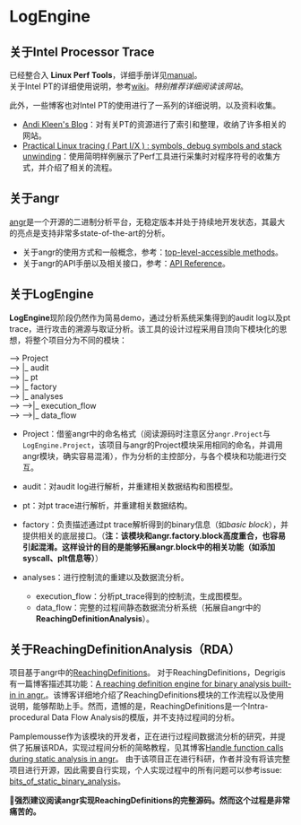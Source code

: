 # LogEngine

## 关于Intel Processor Trace

已经整合入 **Linux Perf Tools**，详细手册详见[manual](https://man7.org/linux/man-pages/man1/perf-intel-pt.1.html)。    
关于Intel PT的详细使用说明，参考[wiki](https://perf.wiki.kernel.org/index.php/Perf_tools_support_for_Intel%C2%AE_Processor_Trace#What_is_Intel.C2.AE_Processor_Trace)。*特别推荐详细阅读该网站*。

此外，一些博客也对Intel PT的使用进行了一系列的详细说明，以及资料收集。
* [Andi Kleen's Blog](http://halobates.de/blog/p/406)：对有关PT的资源进行了索引和整理，收纳了许多相关的网站。
* [Practical Linux tracing ( Part I/X ) : symbols, debug symbols and stack unwinding](https://medium.com/coccoc-engineering-blog/things-you-should-know-to-begin-playing-with-linux-tracing-tools-part-i-x-225aae1aaf13)：使用简明样例展示了Perf工具进行采集时对程序符号的收集方式，并介绍了相关的流程。

## 关于angr

[angr](https://github.com/angr/angr)是一个开源的二进制分析平台，无稳定版本并处于持续地开发状态，其最大的亮点是支持非常多state-of-the-art的分析。
* 关于angr的使用方式和一般概念，参考：[top-level-accessible methods](https://docs.angr.io/core-concepts/toplevel)。
* 关于angr的API手册以及相关接口，参考：[API Reference](http://angr.io/api-doc/)。

## 关于LogEngine

**LogEngine**现阶段仍然作为简易demo，通过分析系统采集得到的audit log以及pt trace，进行攻击的溯源与取证分析。该工具的设计过程采用自顶向下模块化的思想，将整个项目分为不同的模块：

--> Project     
--> |_ audit     
--> |_ pt     
--> |_ factory     
--> |_ analyses     
-->  -->|_ execution_flow     
-->  -->|_ data_flow     

* Project：借鉴angr中的命名格式（阅读源码时注意区分`angr.Project`与`LogEngine.Project`，该项目与angr的Project模块采用相同的命名，并调用angr模块，确实容易混淆），作为分析的主控部分，与各个模块和功能进行交互。

* audit：对audit log进行解析，并重建相关数据结构和图模型。
* pt：对pt trace进行解析，并重建相关数据结构。
* factory：负责描述通过pt trace解析得到的binary信息（如*basic block*），并提供相关的底层接口。（**注：该模块和angr.factory.block高度重合，也容易引起混淆。这样设计的目的是能够拓展angr.block中的相关功能（如添加syscall、plt信息等）**）
* analyses：进行控制流的重建以及数据流分析。
  * execution_flow：分析pt_trace得到的控制流，生成图模型。
  * data_flow：完整的过程间静态数据流分析系统（拓展自angr中的**ReachingDefinitionAnalysis**）。

## 关于ReachingDefinitionAnalysis（RDA）

项目基于angr中的[ReachingDefinitions]()。
对于ReachingDefinitions，Degrigis有一篇博客描述其功能：[A reaching definition engine for binary analysis built-in in angr.](https://degrigis.github.io/posts/angr_rd/)。该博客详细地介绍了ReachingDefinitions模块的工作流程以及使用说明，能够帮助上手。然而，遗憾的是，ReachingDefinitions是一个Intra-procedural Data Flow Analysis的模版，并不支持过程间的分析。

Pamplemousse作为该模块的开发者，正在进行过程间数据流分析的研究，并提供了拓展该RDA，实现过程间分析的简略教程，见其博客[Handle function calls during static analysis in angr](https://blog.xaviermaso.com/2021/02/25/Handle-function-calls-during-static-analysis-with-angr.html)。
由于该项目正在进行科研，作者并没有将该完整项目进行开源，因此需要自行实现，个人实现过程中的所有问题可以参考issue: [bits_of_static_binary_analysis](https://github.com/Pamplemousse/bits_of_static_binary_analysis/issues/1)。

**🌟强烈建议阅读angr实现ReachingDefinitions的完整源码。然而这个过程是非常痛苦的。**





